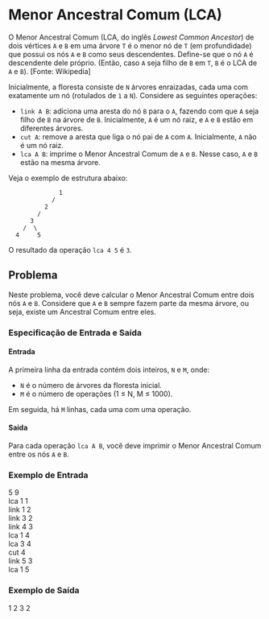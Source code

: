 # Menor Ancestral Comum (LCA)

O Menor Ancestral Comum (LCA, do inglês *Lowest Common Ancestor*) de dois vértices `A` e `B` em uma árvore `T` é o menor nó de `T` (em profundidade) que possui os nós `A` e `B` como seus descendentes. Define-se que o nó `A` é descendente dele próprio. (Então, caso `A` seja filho de `B` em `T`, `B` é o LCA de `A` e `B`). [Fonte: Wikipedia]

Inicialmente, a floresta consiste de `N` árvores enraizadas, cada uma com exatamente um nó (rotulados de `1` a `N`).
Considere as seguintes operações:

- `link A B`: adiciona uma aresta do nó `B` para o `A`, fazendo com que `A` seja filho de `B` na árvore de `B`. Inicialmente, `A` é um nó raiz, e `A` e `B` estão em diferentes árvores.
- `cut A`: remove a aresta que liga o nó pai de `A` com `A`. Inicialmente, `A` não é um nó raiz.
- `lca A B`: imprime o Menor Ancestral Comum de `A` e `B`. Nesse caso, `A` e `B` estão na mesma árvore.

Veja o exemplo de estrutura abaixo:
    
                  1
                /
              2
            /
          3
        /  \
      4     5


O resultado da operação `lca 4 5` é `3`.

## Problema

Neste problema, você deve calcular o Menor Ancestral Comum entre dois nós `A` e `B`. Considere que `A` e `B` sempre fazem parte da mesma árvore, ou seja, existe um Ancestral Comum entre eles.

### Especificação de Entrada e Saída

#### Entrada

A primeira linha da entrada contém dois inteiros, `N` e `M`, onde:
- `N` é o número de árvores da floresta inicial.
- `M` é o número de operações (1 ≤ N, M ≤ 1000).

Em seguida, há `M` linhas, cada uma com uma operação.

#### Saída

Para cada operação `lca A B`, você deve imprimir o Menor Ancestral Comum entre os nós `A` e `B`.

### Exemplo de Entrada

5 9 <br>
lca 1 1<br>
link 1 2<br>
link 3 2<br>
link 4 3<br>
lca 1 4<br>
lca 3 4<br>
cut 4<br>
link 5 3<br>
lca 1 5<br>

### Exemplo de Saída

1
2
3
2
